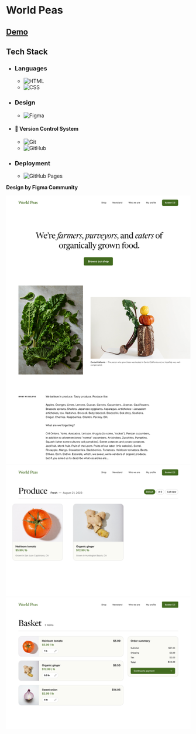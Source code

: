 # World Peas
## [Demo](https://mahmoud-abuyoussef.github.io/World_Peas)

## Tech Stack
- ### Languages
  - ![HTML](https://img.shields.io/badge/HTML-%23E34F26.svg?logo=html5&logoColor=white)
  - ![CSS](https://img.shields.io/badge/CSS-1572B6?logo=css3&logoColor=fff)

- ### Design
  - ![Figma](https://img.shields.io/badge/Figma-F24E1E?logo=figma&logoColor=white)

- #### 🔖 Version Control System
  - ![Git](https://img.shields.io/badge/Git-F05032?logo=git&logoColor=fff)
  - ![GitHub](https://img.shields.io/badge/GitHub-%23121011.svg?logo=github&logoColor=white)
  
- ### Deployment 
  - ![GitHub Pages](https://img.shields.io/badge/GitHub%20Pages-121013?logo=github&logoColor=white)

**Design by Figma Community**

![Home Page](https://github.com/mahmoud-abuyoussef/World_Peas/blob/main/design/home.png)
![Home Page](https://github.com/mahmoud-abuyoussef/World_Peas/blob/main/design/product.png)
![Home Page](https://github.com/mahmoud-abuyoussef/World_Peas/blob/main/design/shopping.png)
